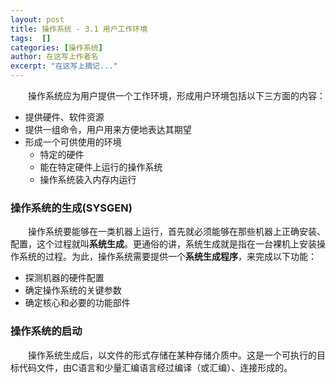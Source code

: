 ```yaml
---
layout: post
title: 操作系统 - 3.1 用户工作环境
tags:  []
categories: [操作系统]
author: 在这写上作者名
excerpt: "在这写上摘记..."
---
```

　　操作系统应为用户提供一个工作环境，形成用户环境包括以下三方面的内容：  

- 提供硬件、软件资源  
- 提供一组命令，用户用来方便地表达其期望  
- 形成一个可供使用的环境  
	+ 特定的硬件  
	+ 能在特定硬件上运行的操作系统  
	+ 操作系统装入内存内运行  

### 操作系统的生成(SYSGEN)  
　　操作系统要能够在一类机器上运行，首先就必须能够在那些机器上正确安装、配置，这个过程就叫**系统生成**。更通俗的讲，系统生成就是指在一台裸机上安装操作系统的过程。为此，操作系统需要提供一个**系统生成程序**，来完成以下功能：  

- 探测机器的硬件配置  
- 确定操作系统的关键参数  
- 确定核心和必要的功能部件  

### 操作系统的启动  
　　操作系统生成后，以文件的形式存储在某种存储介质中。这是一个可执行的目标代码文件，由C语言和少量汇编语言经过编译（或汇编）、连接形成的。